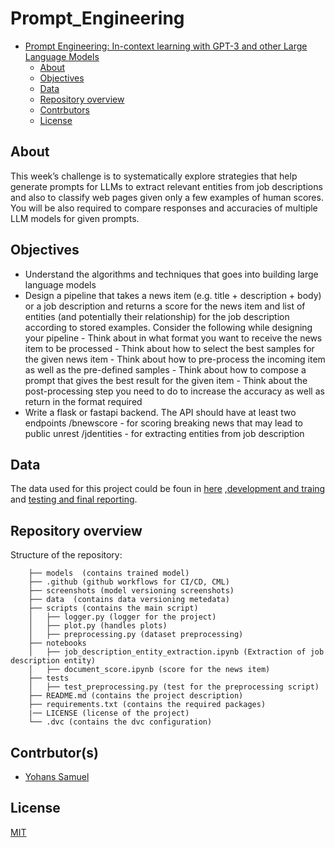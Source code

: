 # Prompt_Engineering

<!-- Table of contents -->
- [Prompt Engineering: In-context learning with GPT-3 and other Large Language Models](#Prompt-Engineering)
  - [About](#about)
  - [Objectives](#objectives)
  - [Data](#data)
  - [Repository overview](#repository-overview)
  - [Contrbutors](#contrbutors)
  - [License](#license)

## About
This week’s challenge is to systematically explore strategies that help generate prompts for LLMs to extract relevant entities from job descriptions and also to classify web pages given only a few examples of human scores. You will be also required to compare responses and accuracies of multiple LLM models for given prompts.

## Objectives
- Understand the algorithms and techniques that goes into building large language models
- Design a pipeline that takes a news item (e.g. title + description + body) or a job description and returns a score for the news item and list of entities (and potentially their relationship) for the job description according to stored examples. Consider the following while designing your pipeline
      - Think about in what format you want to receive the news item to be processed
      - Think about how to select the best samples for the given news item
      - Think about how to pre-process the incoming item as well as the pre-defined samples
      - Think about how to compose a prompt that gives the best result for the given item
      - Think about the post-processing step you need to do to increase the accuracy as well as return in the format required
- Write a flask or fastapi backend. The API should have at least two endpoints
        /bnewscore - for scoring breaking news that may lead to public unrest
        /jdentities - for extracting entities from job description


## Data
The data used for this project could be foun in [here](https://docs.google.com/spreadsheets/d/19N_K6SnIm0FylD2TBs-5y3WeSgdveb3J/edit?usp=sharing&ouid=108085860825615283789&rtpof=true&sd=true) ,[development and traing ](https://github.com/walidamamou/relation_extraction_transformer/blob/main/relations_dev.txt) and [testing and final reporting](https://github.com/walidamamou/relation_extraction_transformer/blob/main/relations_test.txt).

## Repository overview
 Structure of the repository:
 
        ├── models  (contains trained model)
        ├── .github (github workflows for CI/CD, CML)
        ├── screenshots (model versioning screenshots)
        ├── data  (contains data versioning metedata)
        ├── scripts (contains the main script)	
        │   ├── logger.py (logger for the project)
        │   ├── plot.py (handles plots)
        │   ├── preprocessing.py (dataset preprocessing)
        ├── notebooks	
        │   ├── job_description_entity_extraction.ipynb (Extraction of job description entity)
        │   ├── document_score.ipynb (score for the news item)
        ├── tests 
        │   ├── test_preprocessing.py (test for the preprocessing script)
        ├── README.md (contains the project description)
        ├── requirements.txt (contains the required packages)
        |── LICENSE (license of the project)
        └── .dvc (contains the dvc configuration)


## Contrbutor(s)
- [Yohans Samuel](https://www.linkedin.com/in/yohanssamuel/)

## License
[MIT](https://choosealicense.com/licenses/mit/)

